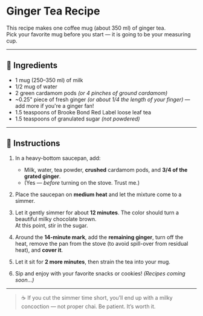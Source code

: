 # Ginger Tea Recipe

This recipe makes one coffee mug (about 350 ml) of ginger tea.  
Pick your favorite mug before you start — it is going to be your measuring cup. 

---

## 🔪 Ingredients

- 1 mug (250–350 ml) of milk
- 1/2 mug of water
- 2 green cardamom pods *(or 4 pinches of ground cardamom)*
- ~0.25" piece of fresh ginger *(or about 1/4 the length of your finger)* — add more if you're a ginger fan!
- 1.5 teaspoons of Brooke Bond Red Label loose leaf tea
- 1.5 teaspoons of granulated sugar *(not powdered)*

---

## 🔪 Instructions

1. In a heavy-bottom saucepan, add:
   - Milk, water, tea powder, **crushed** cardamom pods, and **3/4 of the grated ginger**.
   - (Yes — *before* turning on the stove. Trust me.)

2. Place the saucepan on **medium heat** and let the mixture come to a simmer.

3. Let it gently simmer for about **12 minutes**. The color should turn a beautiful milky chocolate brown.  
   At this point, stir in the sugar.

4. Around the **14-minute mark**, add the **remaining ginger**, turn off the heat, remove the pan from the stove (to avoid spill-over from residual heat), and **cover it**.

5. Let it sit for **2 more minutes**, then strain the tea into your mug.

6. Sip and enjoy with your favorite snacks or cookies! *(Recipes coming soon...)*

---

> ☕ If you cut the simmer time short, you’ll end up with a milky concoction — not proper chai. Be patient. It’s worth it.
